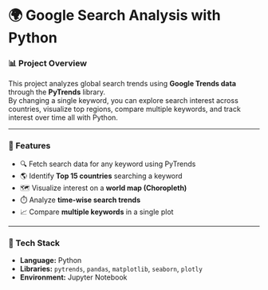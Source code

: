 # 🌍 Google Search Analysis with Python

### 📊 Project Overview
This project analyzes global search trends using **Google Trends data** through the **PyTrends** library.  
By changing a single keyword, you can explore search interest across countries, visualize top regions, compare multiple keywords, and track interest over time all with Python.

---

### 🚀 Features
- 🔍 Fetch search data for any keyword using PyTrends  
- 🌎 Identify **Top 15 countries** searching a keyword  
- 🗺️ Visualize interest on a **world map (Choropleth)**  
- ⏱️ Analyze **time-wise search trends**  
- 📈 Compare **multiple keywords** in a single plot  

---

### 🧠 Tech Stack
- **Language:** Python  
- **Libraries:** `pytrends`, `pandas`, `matplotlib`, `seaborn`, `plotly`  
- **Environment:** Jupyter Notebook  
